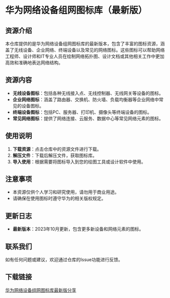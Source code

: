 # 华为网络设备组网图标库（最新版）

## 资源介绍

本仓库提供的是华为网络设备组网图标库的最新版本，包含了丰富的图标资源，涵盖了无线设备、企业网络、终端设备以及常见的网络图标。这些图标可以帮助网络工程师、设计师和IT专业人员在绘制网络拓扑图、设计文档或其他相关工作中更加高效和准确地表达网络结构。

## 资源内容

- **无线设备图标**：包括各种无线接入点、无线控制器、无线网关等设备的图标。
- **企业网络图标**：涵盖了路由器、交换机、防火墙、负载均衡器等企业网络中常见的设备图标。
- **终端设备图标**：包括PC、服务器、打印机、摄像头等终端设备的图标。
- **常见网络图标**：提供了网络连接、云服务、数据中心等常见网络元素的图标。

## 使用说明

1. **下载资源**：点击仓库中的资源文件进行下载。
2. **解压文件**：下载后解压文件，获取图标库。
3. **导入使用**：根据需要将图标导入到您的绘图工具或设计软件中使用。

## 注意事项

- 本资源仅供个人学习和研究使用，请勿用于商业用途。
- 请确保在使用图标时遵守华为的相关版权规定。

## 更新日志

- **最新版本**：2023年10月更新，包含更多新设备和网络元素的图标。

## 联系我们

如有任何问题或建议，欢迎通过仓库的Issue功能进行反馈。

## 下载链接

[华为网络设备组网图标库最新版分享](https://pan.quark.cn/s/943db226707e)